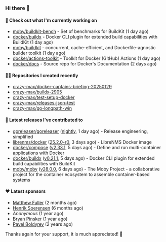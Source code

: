 ### Hi there 👋

#### 👷 Check out what I'm currently working on

- [moby/buildkit-bench](https://github.com/moby/buildkit-bench) - Set of benchmarks for BuildKit (1 day ago)
- [docker/buildx](https://github.com/docker/buildx) - Docker CLI plugin for extended build capabilities with BuildKit (1 day ago)
- [moby/buildkit](https://github.com/moby/buildkit) - concurrent, cache-efficient, and Dockerfile-agnostic builder toolkit (1 day ago)
- [docker/actions-toolkit](https://github.com/docker/actions-toolkit) - Toolkit for Docker (GitHub) Actions (1 day ago)
- [docker/docs](https://github.com/docker/docs) - Source repo for Docker&#39;s Documentation (2 days ago)

#### 👨‍💻 Repositories I created recently

- [crazy-max/docker-captains-briefing-20250129](https://github.com/crazy-max/docker-captains-briefing-20250129)
- [crazy-max/buildx-2905](https://github.com/crazy-max/buildx-2905)
- [crazy-max/test-setup-docker](https://github.com/crazy-max/test-setup-docker)
- [crazy-max/releases-json-test](https://github.com/crazy-max/releases-json-test)
- [crazy-max/go-longpath-win](https://github.com/crazy-max/go-longpath-win)

#### 🚀 Latest releases I've contributed to

- [goreleaser/goreleaser](https://github.com/goreleaser/goreleaser) ([nightly](https://github.com/goreleaser/goreleaser/releases/tag/nightly), 1 day ago) - Release engineering, simplified
- [librenms/docker](https://github.com/librenms/docker) ([25.2.0-r0](https://github.com/librenms/docker/releases/tag/25.2.0-r0), 3 days ago) - LibreNMS Docker image
- [docker/compose](https://github.com/docker/compose) ([v2.33.1](https://github.com/docker/compose/releases/tag/v2.33.1), 5 days ago) - Define and run multi-container applications with Docker
- [docker/buildx](https://github.com/docker/buildx) ([v0.21.1](https://github.com/docker/buildx/releases/tag/v0.21.1), 5 days ago) - Docker CLI plugin for extended build capabilities with BuildKit
- [moby/moby](https://github.com/moby/moby) ([v28.0.0](https://github.com/moby/moby/releases/tag/v28.0.0), 6 days ago) - The Moby Project - a collaborative project for the container ecosystem to assemble container-based systems

#### ❤️ Latest sponsors
- [Matthew Fuller](https://github.com/mathematics333) (2 months ago)
- [Henrik Soerensen](https://github.com/hsoerensen) (6 months ago)
- _Anonymous_ (1 year ago)
- [Bryan Pinsker](https://github.com/BryanPinsker) (1 year ago)
- [Pavel Boldyrev](https://github.com/bpg) (2 years ago)

Thanks again for your support, it is much appreciated! 🙏
